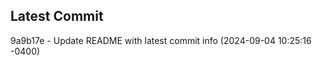 
## Latest Commit
9a9b17e - Update README with latest commit info (2024-09-04 10:25:16 -0400) <Yunxi-Zhou>

